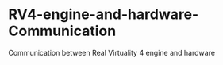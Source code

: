 # RV4-engine-and-hardware-Communication
Communication between Real Virtuality 4 engine and hardware
